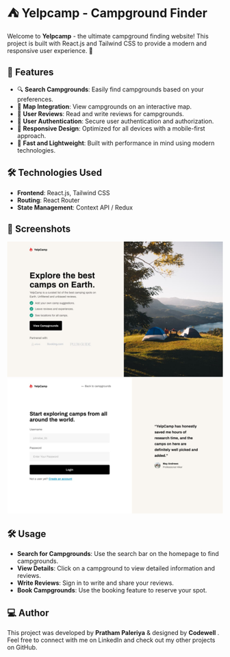 # ⛺ Yelpcamp - Campground Finder

Welcome to **Yelpcamp** - the ultimate campground finding website! This project is built with React.js and Tailwind CSS to provide a modern and responsive user experience. 🚀

## 🌟 Features

- 🔍 **Search Campgrounds**: Easily find campgrounds based on your preferences.
- 📍 **Map Integration**: View campgrounds on an interactive map.
- 📝 **User Reviews**: Read and write reviews for campgrounds.
- 👤 **User Authentication**: Secure user authentication and authorization.
- 🎨 **Responsive Design**: Optimized for all devices with a mobile-first approach.
- 🚀 **Fast and Lightweight**: Built with performance in mind using modern technologies.

## 🛠️ Technologies Used

- **Frontend**: React.js, Tailwind CSS
- **Routing**: React Router
- **State Management**: Context API / Redux

## 📸 Screenshots

![Landing Page](./Assets/LandingPage.jpg)
![User Authentication Screenshot](./Assets/SignIn.jpg)


## 🛠️ Usage
- **Search for Campgrounds**: Use the search bar on the homepage to find campgrounds.
- **View Details**: Click on a campground to view detailed information and reviews.
- **Write Reviews**: Sign in to write and share your reviews.
- **Book Campgrounds**: Use the booking feature to reserve your spot.

## 💻 Author
This project was developed by **Pratham Paleriya** & designed by **Codewell** . Feel free to connect with me on LinkedIn and check out my other projects on GitHub.

